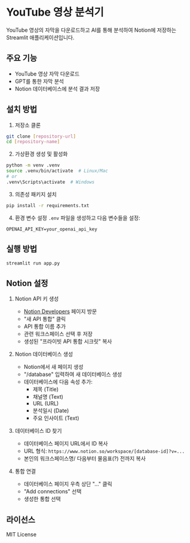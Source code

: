 # YouTube 영상 분석기

YouTube 영상의 자막을 다운로드하고 AI를 통해 분석하여 Notion에 저장하는 Streamlit 애플리케이션입니다.

## 주요 기능

- YouTube 영상 자막 다운로드
- GPT를 통한 자막 분석
- Notion 데이터베이스에 분석 결과 저장

## 설치 방법

1. 저장소 클론
```bash
git clone [repository-url]
cd [repository-name]
```

2. 가상환경 생성 및 활성화
```bash
python -m venv .venv
source .venv/bin/activate  # Linux/Mac
# or
.venv\Scripts\activate  # Windows
```

3. 의존성 패키지 설치
```bash
pip install -r requirements.txt
```

4. 환경 변수 설정
`.env` 파일을 생성하고 다음 변수들을 설정:
```
OPENAI_API_KEY=your_openai_api_key
```

## 실행 방법

```bash
streamlit run app.py
```

## Notion 설정

1. Notion API 키 생성
   - [Notion Developers](https://www.notion.so/my-integrations) 페이지 방문
   - "새 API 통합" 클릭
   - API 통합 이름 추가
   - 관련 워크스페이스 선택 후 저장
   - 생성된 "프라이빗 API 통합 시크릿" 복사

2. Notion 데이터베이스 생성
   - Notion에서 새 페이지 생성
   - "/database" 입력하여 새 데이터베이스 생성
   - 데이터베이스에 다음 속성 추가:
     - 제목 (Title)
     - 채널명 (Text)
     - URL (URL)
     - 분석일시 (Date)
     - 주요 인사이트 (Text)

3. 데이터베이스 ID 찾기
   - 데이터베이스 페이지 URL에서 ID 복사
   - URL 형식: `https://www.notion.so/workspace/[database-id]?v=...`
   - 본인의 워크스페이스명/ 다음부터 물음표(?) 전까지 복사

4. 통합 연결
   - 데이터베이스 페이지 우측 상단 "..." 클릭
   - "Add connections" 선택
   - 생성한 통합 선택

## 라이선스

MIT License 